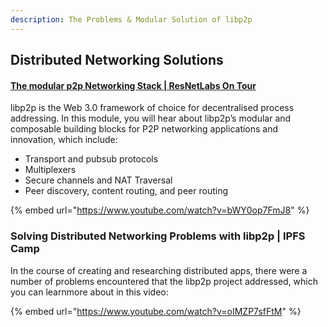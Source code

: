 ```yaml
---
description: The Problems & Modular Solution of libp2p
---
```


## Distributed Networking Solutions

#### [The modular p2p Networking Stack | ResNetLabs On Tour](https://research.protocol.ai/tutorials/resnetlab-on-tour/modular-p2p-stack/)

libp2p is the Web 3.0 framework of choice for decentralised process addressing. In this module, you will hear about libp2p’s modular and composable building blocks for P2P networking applications and innovation, which include:

* Transport and pubsub protocols
* Multiplexers
* Secure channels and NAT Traversal
* Peer discovery, content routing, and peer routing

{% embed url="https://www.youtube.com/watch?v=bWY0op7FmJ8" %}


### Solving Distributed Networking Problems with libp2p | IPFS Camp
In the course of creating and researching distributed apps, there were a number of problems encountered that the libp2p project addressed, which you can learnmore about in this video:

{% embed url="https://www.youtube.com/watch?v=oIMZP7sfFtM" %}

